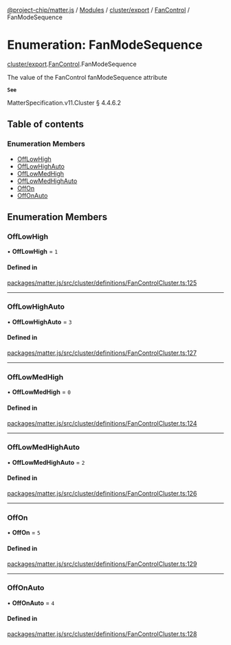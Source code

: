[@project-chip/matter.js](../README.md) / [Modules](../modules.md) / [cluster/export](../modules/cluster_export.md) / [FanControl](../modules/cluster_export.FanControl.md) / FanModeSequence

# Enumeration: FanModeSequence

[cluster/export](../modules/cluster_export.md).[FanControl](../modules/cluster_export.FanControl.md).FanModeSequence

The value of the FanControl fanModeSequence attribute

**`See`**

MatterSpecification.v11.Cluster § 4.4.6.2

## Table of contents

### Enumeration Members

- [OffLowHigh](cluster_export.FanControl.FanModeSequence.md#offlowhigh)
- [OffLowHighAuto](cluster_export.FanControl.FanModeSequence.md#offlowhighauto)
- [OffLowMedHigh](cluster_export.FanControl.FanModeSequence.md#offlowmedhigh)
- [OffLowMedHighAuto](cluster_export.FanControl.FanModeSequence.md#offlowmedhighauto)
- [OffOn](cluster_export.FanControl.FanModeSequence.md#offon)
- [OffOnAuto](cluster_export.FanControl.FanModeSequence.md#offonauto)

## Enumeration Members

### OffLowHigh

• **OffLowHigh** = ``1``

#### Defined in

[packages/matter.js/src/cluster/definitions/FanControlCluster.ts:125](https://github.com/project-chip/matter.js/blob/0c058ae17fdba4c0b89b8b13c309011d51782299/packages/matter.js/src/cluster/definitions/FanControlCluster.ts#L125)

___

### OffLowHighAuto

• **OffLowHighAuto** = ``3``

#### Defined in

[packages/matter.js/src/cluster/definitions/FanControlCluster.ts:127](https://github.com/project-chip/matter.js/blob/0c058ae17fdba4c0b89b8b13c309011d51782299/packages/matter.js/src/cluster/definitions/FanControlCluster.ts#L127)

___

### OffLowMedHigh

• **OffLowMedHigh** = ``0``

#### Defined in

[packages/matter.js/src/cluster/definitions/FanControlCluster.ts:124](https://github.com/project-chip/matter.js/blob/0c058ae17fdba4c0b89b8b13c309011d51782299/packages/matter.js/src/cluster/definitions/FanControlCluster.ts#L124)

___

### OffLowMedHighAuto

• **OffLowMedHighAuto** = ``2``

#### Defined in

[packages/matter.js/src/cluster/definitions/FanControlCluster.ts:126](https://github.com/project-chip/matter.js/blob/0c058ae17fdba4c0b89b8b13c309011d51782299/packages/matter.js/src/cluster/definitions/FanControlCluster.ts#L126)

___

### OffOn

• **OffOn** = ``5``

#### Defined in

[packages/matter.js/src/cluster/definitions/FanControlCluster.ts:129](https://github.com/project-chip/matter.js/blob/0c058ae17fdba4c0b89b8b13c309011d51782299/packages/matter.js/src/cluster/definitions/FanControlCluster.ts#L129)

___

### OffOnAuto

• **OffOnAuto** = ``4``

#### Defined in

[packages/matter.js/src/cluster/definitions/FanControlCluster.ts:128](https://github.com/project-chip/matter.js/blob/0c058ae17fdba4c0b89b8b13c309011d51782299/packages/matter.js/src/cluster/definitions/FanControlCluster.ts#L128)
